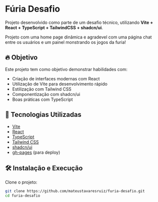 # Fúria Desafio

Projeto desenvolvido como parte de um desafio técnico, utilizando **Vite + React + TypeScript + TailwindCSS + shadcn/ui**.

Projeto com uma home page dinâmica e agradevel com uma página chat entre os usuários e um painel monstrando os jogos da furia!

## 🔥 Objetivo

Este projeto tem como objetivo demonstrar habilidades com:
- Criação de interfaces modernas com React
- Utilização de Vite para desenvolvimento rápido
- Estilização com Tailwind CSS
- Componentização com shadcn/ui
- Boas práticas com TypeScript

## 🚀 Tecnologias Utilizadas

- [Vite](https://vitejs.dev/)
- [React](https://react.dev/)
- [TypeScript](https://www.typescriptlang.org/)
- [Tailwind CSS](https://tailwindcss.com/)
- [shadcn/ui](https://ui.shadcn.com/)
- [gh-pages](https://www.npmjs.com/package/gh-pages) (para deploy)

## 🛠️ Instalação e Execução

Clone o projeto:
```bash
git clone https://github.com/mateustavaresruiz/furia-desafio.git
cd furia-desafio
